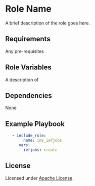 Role Name
=========

A brief description of the role goes here.

Requirements
------------

Any pre-requisites

Role Variables
--------------

A description of

Dependencies
------------

None

Example Playbook
----------------

```yaml
   - include_role:
        name: ims_iefjobs
      vars:
        iefjobs: create

```

## License
Licensed under [Apache License](https://opensource.org/licenses/Apache-2.0).

